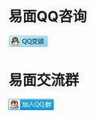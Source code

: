 # 易面QQ咨询 #

[![PNG](image/qq.png)](http://wpa.qq.com/msgrd?v=3&uin=1121015043&site=qq&menu=yes)

# 易面交流群 #

[![PNG](image/group.png)](http://shang.qq.com/wpa/qunwpa?idkey=68e0ffb43db489890b5fd8c14374dee79bbc613c8897b4e37ced319903be6025)